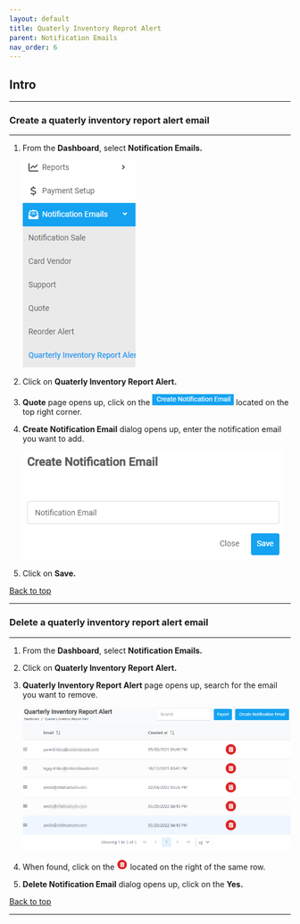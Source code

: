 ```yaml
---
layout: default
title: Quaterly Inventory Reprot Alert
parent: Notification Emails
nav_order: 6
---
```


## Intro

---

### Create a quaterly inventory report alert email

---

1. From the **Dashboard**, select **Notification Emails.**

   ![notification_dashboard](../../images/quaterlyreport/quaterly_dashboard.png)

2. Click on **Quaterly Inventory Report Alert.**
3. **Quote** page opens up, click on the ![create_notification_email](../../images/buttons/createnotificationemail.png) located on the top right corner.
4. **Create Notification Email** dialog opens up, enter the notification email you want to add.

   ![create_notification_email](../../images/quaterlyreport/creatnotificationemail.png)

5. Click on **Save.**

<a href="#top" id="back-to-top">Back to top</a>

---

### Delete a quaterly inventory report alert email

---

1. From the **Dashboard**, select **Notification Emails.**
2. Click on **Quaterly Inventory Report Alert.**
3. **Quaterly Inventory Report Alert** page opens up, search for the email you want to remove.

   ![quaterly_email_page](../../images/quaterlyreport/quaterly_page.png)

4. When found, click on the ![delete_button](../../images/buttons/delete_2.png) located on the right of the same row.

5. **Delete Notification Email** dialog opens up, click on the **Yes.**

<a href="#top" id="back-to-top">Back to top</a>

---
